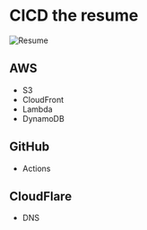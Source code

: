 # CICD the resume
![Resume](https://github.com/skywalker0823/resume/assets/56625237/a49b4c50-4025-486e-af8f-9410b075767d)

## AWS
* S3
* CloudFront
* Lambda
* DynamoDB

## GitHub
* Actions

## CloudFlare
* DNS
